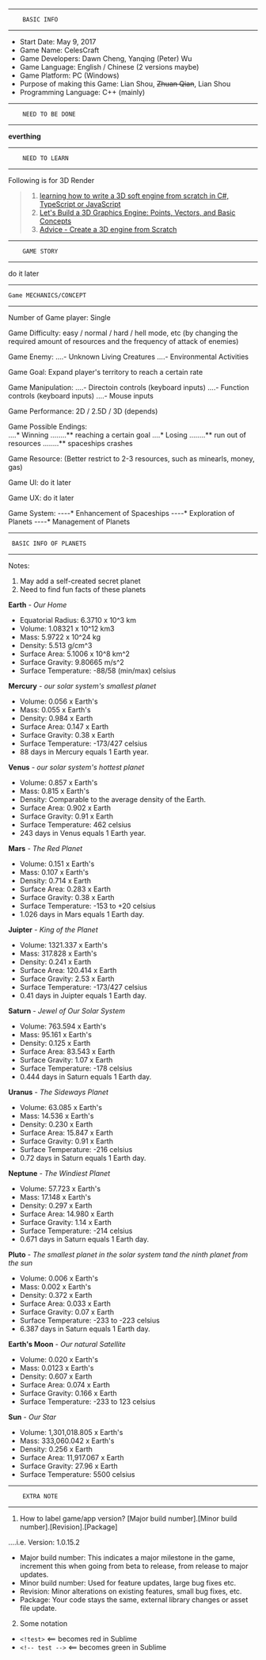 ********************************
		BASIC INFO
********************************
- Start Date: May 9, 2017
- Game Name: CelesCraft
- Game Developers: Dawn Cheng, Yanqing (Peter) Wu
- Game Language: English / Chinese (2 versions maybe)
- Game Platform: PC (Windows)
- Purpose of making this Game: Lian Shou, ~~Zhuan Qian~~, Lian Shou
- Programming Language: C++ (mainly)

********************************
		NEED TO BE DONE
********************************

**__everthing__**

********************************
		NEED TO LEARN
********************************
Following is for 3D Render
> 1. [learning how to write a 3D soft engine from scratch in C#, TypeScript or JavaScript](https://www.davrous.com/2013/06/13/tutorial-series-learning-how-to-write-a-3d-soft-engine-from-scratch-in-c-typescript-or-javascript/)
> 2. [Let's Build a 3D Graphics Engine: Points, Vectors, and Basic Concepts](https://gamedevelopment.tutsplus.com/tutorials/lets-build-a-3d-graphics-engine-points-vectors-and-basic-concepts--gamedev-8143)
> 3. [Advice - Create a 3D engine from Scratch](https://www.reddit.com/r/cpp/comments/3g1pvf/i_want_to_create_a_3d_engine_from_scratch_where/)
********************************
		GAME STORY
********************************

do it later

********************************
	Game MECHANICS/CONCEPT
********************************
Number of Game player: Single

Game Difficulty: easy / normal / hard / hell mode, etc (by changing the required amount of resources and the frequency of attack of enemies)

Game Enemy:
....- Unknown Living Creatures
....- Environmental Activities

Game Goal: Expand player's territory to reach a certain rate

Game Manipulation:
....- Directoin controls (keyboard inputs)
....- Function controls (keyboard inputs)
....- Mouse inputs

Game Performance: 2D / 2.5D / 3D (depends)

Game Possible Endings:</br>
....* Winning
........** reaching a certain goal
....* Losing
........** run out of resources
........** spaceships crashes

Game Resource: (Better restrict to 2-3 resources, such as minearls, money, gas)

Game UI: do it later

Game UX: do it later

Game System:
----* Enhancement of Spaceships
----* Exploration of Planets
----* Management of Planets

********************************
	 BASIC INFO OF PLANETS
********************************
Notes:
1. May add a self-created secret planet
2. Need to find fun facts of these planets

**Earth** - *Our Home*
- Equatorial Radius: 6.3710 x 10^3 km
- Volume: 1.08321 x 10^12 km3
- Mass: 5.9722 x 10^24 kg 
- Density: 5.513 g/cm^3
- Surface Area: 5.1006 x 10^8 km^2
- Surface Gravity: 9.80665 m/s^2
- Surface Temperature: -88/58 (min/max) celsius

**Mercury** - *our solar system's smallest planet*
- Volume: 0.056 x Earth's
- Mass: 0.055 x Earth's 
- Density: 0.984 x Earth
- Surface Area: 0.147 x Earth
- Surface Gravity: 0.38 x Earth
- Surface Temperature: -173/427 celsius
- 88 days in Mercury equals 1 Earth year.

**Venus** - *our solar system's hottest planet*
- Volume: 0.857 x Earth's
- Mass: 0.815 x Earth's 
- Density:  Comparable to the average density of the Earth.
- Surface Area: 0.902 x Earth
- Surface Gravity: 0.91 x Earth
- Surface Temperature: 462 celsius
- 243 days in Venus equals 1 Earth year.

**Mars** - *The Red Planet*
- Volume: 0.151 x Earth's
- Mass: 0.107 x Earth's 
- Density: 0.714 x Earth
- Surface Area: 0.283 x Earth
- Surface Gravity: 0.38 x Earth
- Surface Temperature: -153 to +20 celsius
- 1.026 days in Mars equals 1 Earth day.

**Juipter** - *King of the Planet*
- Volume: 1321.337 x Earth's
- Mass: 317.828 x Earth's 
- Density: 0.241 x Earth
- Surface Area: 120.414 x Earth
- Surface Gravity: 2.53 x Earth
- Surface Temperature: -173/427 celsius
- 0.41 days in Juipter equals 1 Earth day.

**Saturn** - *Jewel of Our Solar System*
- Volume: 763.594 x Earth's
- Mass: 95.161 x Earth's 
- Density: 0.125 x Earth
- Surface Area: 83.543 x Earth
- Surface Gravity: 1.07 x Earth
- Surface Temperature: -178 celsius
- 0.444 days in Saturn equals 1 Earth day.

**Uranus** - *The Sideways Planet*
- Volume: 63.085 x Earth's
- Mass: 14.536 x Earth's 
- Density: 0.230 x Earth
- Surface Area: 15.847 x Earth
- Surface Gravity: 0.91 x Earth
- Surface Temperature: -216 celsius
- 0.72 days in Saturn equals 1 Earth day.

**Neptune** - *The Windiest Planet*
- Volume: 57.723 x Earth's
- Mass: 17.148 x Earth's 
- Density: 0.297 x Earth
- Surface Area: 14.980 x Earth
- Surface Gravity: 1.14 x Earth
- Surface Temperature: -214 celsius
- 0.671 days in Saturn equals 1 Earth day.

**Pluto** - *The smallest planet in the solar system tand the ninth planet from the sun*
- Volume: 0.006 x Earth's
- Mass: 0.002 x Earth's 
- Density: 0.372 x Earth
- Surface Area: 0.033 x Earth
- Surface Gravity: 0.07 x Earth
- Surface Temperature: -233 to -223 celsius
- 6.387 days in Saturn equals 1 Earth day.

**Earth's Moon** - *Our natural Satellite*
- Volume: 0.020 x Earth's
- Mass: 0.0123 x Earth's 
- Density: 0.607 x Earth
- Surface Area: 0.074 x Earth
- Surface Gravity: 0.166 x Earth
- Surface Temperature: -233 to 123 celsius

**Sun** - *Our Star*
- Volume: 1,301,018.805 x Earth's
- Mass: 333,060.042 x Earth's 
- Density: 0.256 x Earth
- Surface Area: 11,917.067 x Earth
- Surface Gravity: 27.96 x Earth
- Surface Temperature: 5500 celsius

********************************
		EXTRA NOTE
********************************

1. How to label game/app version?
[Major build number].[Minor build number].[Revision].[Package]

....i.e. Version: 1.0.15.2

- Major build number: This indicates a major milestone in the game, increment this when going from beta to release, from release to major updates.
- Minor build number: Used for feature updates, large bug fixes etc.
- Revision: Minor alterations on existing features, small bug fixes, etc.
- Package: Your code stays the same, external library changes or asset file update.

2. Some notation
- `<!test>` 		<== becomes red in Sublime
- `<!-- test -->` 	<== becomes green in Sublime